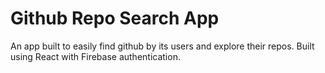 # Github Repo Search App

An app built to easily find github by its users and explore their repos. Built using React with Firebase authentication.